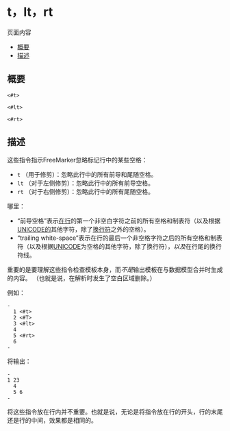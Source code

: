 # t，lt，rt

页面内容

- [概要](https://freemarker.apache.org/docs/ref_directive_t.html#autoid_122)
- [描述](https://freemarker.apache.org/docs/ref_directive_t.html#autoid_123)









## 概要

```
<#t>

<#lt>

<#rt>
```

## 描述

这些指令指示FreeMarker忽略标记行中的某些空格：

- `t` （用于修剪）：忽略此行中的所有前导和尾随空格。
- `lt` （对于左侧修剪）：忽略此行中的所有前导空格。
- `rt` （对于右侧修剪）：忽略此行中的所有尾随空格。

哪里：

- “前导空格”表示[在行](https://freemarker.apache.org/docs/gloss.html#gloss.lineBreak)的第一个非空白字符之前的所有空格和制表符（以及根据[UNICODE的](https://freemarker.apache.org/docs/gloss.html#gloss.unicode)其他字符，除了[换行符](https://freemarker.apache.org/docs/gloss.html#gloss.lineBreak)之外的空格）。
- “trailing white-space”表示在行的最后一个非空格字符之后的所有空格和制表符（以及根据[UNICODE](https://freemarker.apache.org/docs/gloss.html#gloss.unicode)为空格的其他字符，除了换行符），*以及*在行尾的换行符线。

重要的是要理解这些指令检查模板本身，而*不是*输出模板在与数据模型合并时生成的内容。 （也就是说，在解析时发生了空白区域删除。）

例如：

```
- 
  1 <#t>
  2 <#T>
  3 <#lt>
  4
  5 <#rt>
  6
- 
```

将输出：

```
- 
1 23
  4
  5 6
- 
```

将这些指令放在行内并不重要。也就是说，无论是将指令放在行的开头，行的末尾还是行的中间，效果都是相同的。